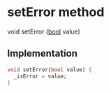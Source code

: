 


# setError method








void setError
([bool](https://api.flutter.dev/flutter/dart-core/bool-class.html) value)








## Implementation

```dart
void setError(bool value) {
  _isError = value;
}
```







